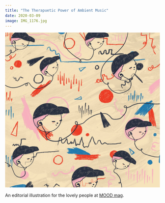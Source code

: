 ```yaml
---
title: "The Therapuetic Power of Ambient Music"
date: 2020-03-09
image: IMG_1176.jpg
---
```


![Therapuetic power of ambient music](IMG_1176.jpg)

An editorial illustration for the lovely people at [MOOD mag](https://www.itsmoodmag.com/).